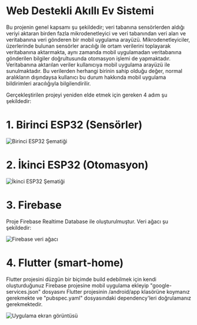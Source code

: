 # Web Destekli Akıllı Ev Sistemi

Bu projenin genel kapsamı şu şekildedir; veri tabanına sensörlerden aldığı veriyi aktaran birden fazla mikrodenetleyici ve veri tabanından veri alan ve veritabanına veri gönderen bir mobil uygulama arayüzü. Mikrodenetleyiciler, üzerlerinde bulunan sensörler aracılığı ile ortam verilerini toplayarak veritabanına aktarmakta, aynı zamanda mobil uygulamadan veritabanına gönderilen bilgiler doğrultusunda otomasyon işlemi de yapmaktadır. Veritabanına aktarılan veriler kullanıcıya mobil uygulama arayüzü ile sunulmaktadır. Bu verilerden herhangi birinin sahip olduğu değer, normal aralıkların dışındaysa kullanıcı bu durum hakkında mobil uygulama bildirimleri aracılığıyla bilgilendirilir.

Gerçekleştirilen projeyi yeniden elde etmek için gereken 4 adım şu şekildedir:

# 1. Birinci ESP32 (Sensörler)

![Birinci ESP32 Şematiği](https://i.imgur.com/y1jjjYX.png)

# 2. İkinci ESP32 (Otomasyon)

![İkinci ESP32 Şematiği](https://i.imgur.com/DhstRXS.png)

# 3. Firebase

Proje Firebase Realtime Database ile oluşturulmuştur. Veri ağacı şu şekildedir:

![Firebase veri ağacı](https://i.imgur.com/Nkz5cSt.png)

# 4. Flutter (smart-home)

Flutter projesini düzgün bir biçimde build edebilmek için kendi oluşturduğunuz Firebase projesine mobil uygulama ekleyip "google-services.json" dosyasını Flutter projesinin /android/app klasörüne koymanız gerekmekte ve "pubspec.yaml" dosyasındaki dependency'leri doğrulamanız gerekmektedir.

![Uygulama ekran görüntüsü](https://i.imgur.com/3G8cy5T.png)
